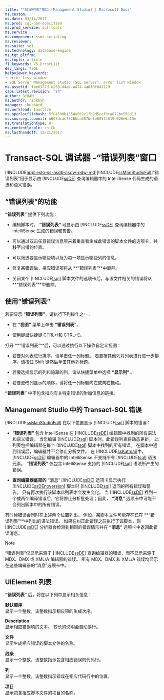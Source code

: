 ```yaml
---
title: "“错误列表”窗口 (Management Studio) | Microsoft Docs"
ms.custom: 
ms.date: 03/14/2017
ms.prod: sql-non-specified
ms.prod_service: sql-tools
ms.service: 
ms.component: ssms-scripting
ms.reviewer: 
ms.suite: sql
ms.technology: database-engine
ms.tgt_pltfrm: 
ms.topic: article
f1_keywords: VS.ErrorList
dev_langs: TSQL
helpviewer_keywords:
- error list window
- SQL Server Management Studio [SQL Server], error list window
ms.assetid: fae6327d-e268-44ae-a474-4a8f8f843129
caps.latest.revision: "24"
author: BYHAM
ms.author: rickbyh
manager: jhubbard
ms.workload: Inactive
ms.openlocfilehash: 5f04590b1554a602c1fb2d5cef0ca072be559d13
ms.sourcegitcommit: b603dcac7326bba387befe68544619e026e6a15e
ms.translationtype: HT
ms.contentlocale: zh-CN
ms.lasthandoff: 12/21/2017
---
```

# <a name="transact-sql-debugger---error-list-window"></a>Transact-SQL 调试器 -“错误列表”窗口
[!INCLUDE[appliesto-ss-asdb-asdw-pdw-md](../../includes/appliesto-ss-asdb-asdw-pdw-md.md)][!INCLUDE[ssManStudioFull](../../includes/ssmanstudiofull-md.md)]“错误列表”用于显示由 [!INCLUDE[ssDE](../../includes/ssde-md.md)] 查询编辑器中的 IntelliSense 代码生成的语法和语义错误。  
  
## <a name="features-of-the-error-list"></a>“错误列表”的功能  
 **“错误列表”** 提供下列功能：  
  
-   编辑脚本时， **“错误列表”** 可显示由 [!INCLUDE[ssDE](../../includes/ssde-md.md)] 查询编辑器中的 IntelliSense 生成的错误和警告。  
  
-   可以通过双击任意错误消息项来着重查看生成此错误的脚本文件的选项卡，并移至出错的位置。  
  
-   可以筛选要显示哪些项以及为每一项显示哪些列的信息。  
  
-   修复某错误后，相应错误项将从 **“错误列表”**中删除。  
  
-   关闭某个 [!INCLUDE[tsql](../../includes/tsql-md.md)] 脚本文件的选项卡后，与该文件相关的错误将从 **“错误列表”**中删除。  
  
## <a name="working-with-the-error-list"></a>使用“错误列表”  
 若要显示 **“错误列表”**，请执行下列操作之一：  
  
-   在 **“视图”** 菜单上单击 **“错误列表”**。  
  
-   使用键盘快捷键 CTRL+\\和 CTRL+E。  
  
 打开 **“错误列表”**后，可以通过执行以下操作自定义视图：  
  
-   若要对列表进行排序，请单击任一列标题。 若要按其他列对列表进行进一步排序，请按住 Shift 键然后单击其他列标题。  
  
-   若要选择显示的列和隐藏的列，请从快捷菜单中选择 **“显示列”** 。  
  
-   若要更改列显示的顺序，请将任一列标题向左或向右拖动。  
  
 **“错误列表”** 中不包含指向有关特定错误的附加信息的链接。  
  
## <a name="transact-sql-errors-in-management-studio"></a>Management Studio 中的 Transact-SQL 错误  
 [!INCLUDE[ssManStudioFull](../../includes/ssmanstudiofull-md.md)] 在以下位置显示 [!INCLUDE[tsql](../../includes/tsql-md.md)] 脚本的错误：  
  
-   **“错误列表”** 包含 IntelliSense 在 [!INCLUDE[ssDE](../../includes/ssde-md.md)] 编辑器中找到的所有语法和语义错误。 当您编辑 [!INCLUDE[tsql](../../includes/tsql-md.md)] 脚本时，此错误列表将动态更新。 此列表包括编辑器在每个 [!INCLUDE[tsql](../../includes/tsql-md.md)] 脚本中找到的所有错误。 在脚本中遇到错误后，编辑器并不会停止分析文件。 在 [!INCLUDE[ssKatmai](../../includes/sskatmai-md.md)]中， [!INCLUDE[ssDE](../../includes/ssde-md.md)] 编辑器中的 IntelliSense 不支持所有 [!INCLUDE[tsql](../../includes/tsql-md.md)] 语法元素。 **“错误列表”** 仅包含 IntelliSense 支持的 [!INCLUDE[tsql](../../includes/tsql-md.md)] 语法所产生的错误。  
  
-   **查询编辑器底部的** “消息” [!INCLUDE[ssDE](../../includes/ssde-md.md)] 选项卡显示执行 [!INCLUDE[ssDEnoversion](../../includes/ssdenoversion-md.md)] 脚本时 [!INCLUDE[tsql](../../includes/tsql-md.md)] 返回的所有错误和警告。 只有再次执行该脚本此列表才会发生变化。 当 [!INCLUDE[ssDE](../../includes/ssde-md.md)] 找到一个或两个编译错误后，它将停止分析批处理；因此， **“消息”** 选项卡中可能不会列出脚本中的所有错误。  
  
 有时候错误会同时在上述两个位置列出。 例如，某脚本文件可能存在已在 **“错误列表”**中列出的语法错误。 如果在纠正此错误之前执行了该脚本，则 [!INCLUDE[ssDE](../../includes/ssde-md.md)] 分析器会检测到相同的错误情形并在 **“消息”** 选项卡中返回此错误消息。  
  
> [!NOTE]  
>  “错误列表”仅显示来源于 [!INCLUDE[ssDE](../../includes/ssde-md.md)] 查询编辑器的错误，而不显示来源于 MDX、DMX 或 XML/A 编辑器的错误。 所有 MDX、DMX 和 XML/A 错误均显示在这些编辑器的“消息”选项卡中。  
  
## <a name="uielement-list"></a>UIElement 列表  
 **“错误列表”** 后，将在以下列中显示相关信息：  
  
 **默认顺序**  
 显示一个整数，该整数指示相应项的生成次序。  
  
 **Description**  
 显示相应错误项的文本。 较长的说明会自动换行。  
  
 **文件**  
 显示生成相应错误的脚本文件的名称。  
  
 **线条**  
 显示一个整数，该整数指示包含相应错误的代码行。  
  
 **列**  
 显示一个整数，该整数指示错误在相应代码行中的位置。  
  
 **项目**  
 显示包含相应脚本文件的项目的名称。  
  
  
